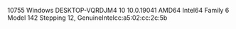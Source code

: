 10755 Windows DESKTOP-VQRDJM4 10 10.0.19041 AMD64 Intel64 Family 6 Model 142 Stepping 12, GenuineIntelcc:a5:02:cc:2c:5b